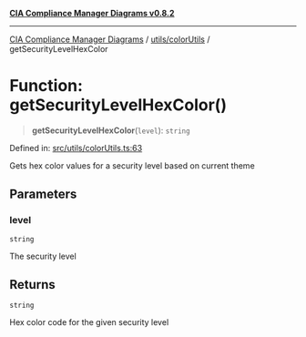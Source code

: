 [**CIA Compliance Manager Diagrams v0.8.2**](../../../README.md)

***

[CIA Compliance Manager Diagrams](../../../modules.md) / [utils/colorUtils](../README.md) / getSecurityLevelHexColor

# Function: getSecurityLevelHexColor()

> **getSecurityLevelHexColor**(`level`): `string`

Defined in: [src/utils/colorUtils.ts:63](https://github.com/Hack23/cia-compliance-manager/blob/423c5d261c747ade8ca2550e176aa05168b5a31e/src/utils/colorUtils.ts#L63)

Gets hex color values for a security level based on current theme

## Parameters

### level

`string`

The security level

## Returns

`string`

Hex color code for the given security level
